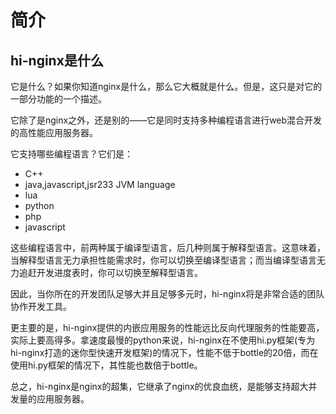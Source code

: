 # 简介

## hi-nginx是什么

它是什么？如果你知道nginx是什么，那么它大概就是什么。但是，这只是对它的一部分功能的一个描述。

它除了是nginx之外，还是别的——它是同时支持多种编程语言进行web混合开发的高性能应用服务器。

它支持哪些编程语言？它们是：

- C++
- java,javascript,jsr233 JVM language
- lua
- python
- php
- javascript

这些编程语言中，前两种属于编译型语言，后几种则属于解释型语言。这意味着，当解释型语言无力承担性能需求时，你可以切换至编译型语言；而当编译型语言无力追赶开发进度表时，你可以切换至解释型语言。

因此，当你所在的开发团队足够大并且足够多元时，hi-nginx将是非常合适的团队协作开发工具。

更主要的是，hi-nginx提供的内嵌应用服务的性能远比反向代理服务的性能要高，实际上要高得多。拿速度最慢的python来说，hi-nginx在不使用hi.py框架(专为hi-nginx打造的迷你型快速开发框架)的情况下，性能不低于bottle的20倍，而在使用hi.py框架的情况下，其性能也数倍于bottle。

总之，hi-nginx是nginx的超集，它继承了nginx的优良血统，是能够支持超大并发量的应用服务器。
